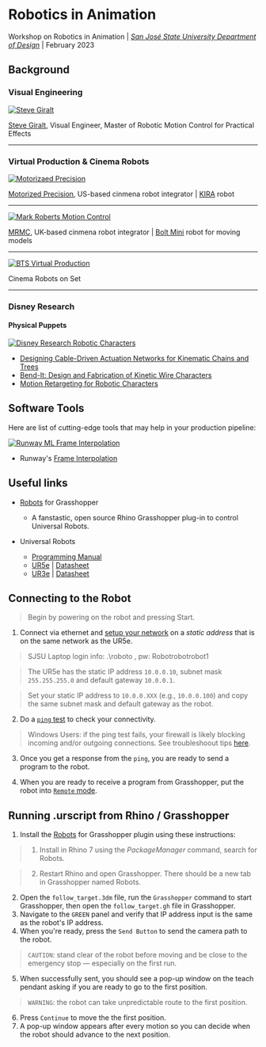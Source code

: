 # Robotics in Animation
Workshop on Robotics in Animation | _[San José State University Department of Design](https://www.sjsu.edu/design/undergraduate-programs/animation-illustration/index.php)_ | February 2023


## Background

### Visual Engineering

[![Steve Giralt](https://img.youtube.com/vi/HuEyrLbJ25w/sddefault.jpg)](https://www.youtube.com/watch?v=HuEyrLbJ25w)

[Steve Giralt](https://www.the-garage.tv/about), Visual Engineer, Master of Robotic Motion Control for Practical Effects

___

### Virtual Production & Cinema Robots

[![Motorizaed Precision](https://img.youtube.com/vi/X6mzlZ4ZFpg/sddefault.jpg)](https://www.youtube.com/watch?v=X6mzlZ4ZFpg)

[Motorized Precision](https://www.motorizedprecision.com/), US-based cinmena robot integrator | [KIRA](https://www.motorizedprecision.com/compare) robot

---

[![Mark Roberts Motion Control](https://img.youtube.com/vi/WQrrQv1sJcY/mqdefault.jpg)](https://www.youtube.com/watch?v=WQrrQv1sJcY)

[MRMC](https://www.mrmoco.com/), UK-based cinmena robot integrator | [Bolt Mini](https://www.mrmoco.com/motion-control/bolt-mini-model-mover/) robot for moving models

---

[![BTS Virtual Production](https://img.youtube.com/vi/jcozOywzb3E/sddefault.jpg)](https://www.youtube.com/watch?v=jcozOywzb3E)

Cinema Robots on Set

___

### Disney Research
#### Physical Puppets
[![Disney Research Robotic Characters](https://img.youtube.com/vi/MARwhwXEVz8/sddefault.jpg)](https://www.youtube.com/watch?v=MARwhwXEVz8)

- [Designing Cable-Driven Actuation Networks for Kinematic Chains and Trees](https://la.disneyresearch.com/publication/designing-cable-driven-actuation-networks-for-kinematic-chains-and-trees/)
- [Bend-It: Design and Fabrication of Kinetic Wire Characters](https://la.disneyresearch.com/publication/bend-it/)
- [Motion Retargeting for Robotic Characters](https://la.disneyresearch.com/publication/publication-process-vibration-minimizing-motion-retargeting-for-robotic-characters/)

## Software Tools
Here are list of cutting-edge tools that may help in your production pipeline:

[![Runway ML Frame Interpolation](https://img.youtube.com/vi/_1lOBWFgAyo/sddefault.jpg)](https://www.youtube.com/watch?v=_1lOBWFgAyo)

- Runway's [Frame Interpolation](https://runwayml.com/ai-magic-tools/frame-interpolation/)

## Useful links

- [Robots](https://github.com/visose/Robots) for Grasshopper
  - A fanstastic, open source Rhino Grasshopper plug-in to control Universal Robots.
  
- Universal Robots
  - [Programming Manual](https://s3-eu-west-1.amazonaws.com/ur-support-site/105198/scriptManual_SW5.10.pdf)
  - [UR5e](https://www.universal-robots.com/products/ur5-robot/) | [Datasheet](https://www.universal-robots.com/media/1807465/ur5e-rgb-fact-sheet-landscape-a4.pdf)
  - [UR3e](https://www.universal-robots.com/products/ur3-robot/) | [Datasheet](https://www.universal-robots.com/media/1807464/ur3e-rgb-fact-sheet-landscape-a4.pdf)
  
## Connecting to the Robot

> Begin by powering on the robot and pressing Start.

1. Connect via ethernet and [setup your network](https://pureinfotech.com/set-static-ip-address-windows-10/) on a _static address_ that is on the same network as the UR5e.

> SJSU Laptop login info: .\roboto , pw: Robotrobotrobot1

> The UR5e has the static IP address `10.0.0.10`, subnet mask `255.255.255.0` and default gateway `10.0.0.1`.

> Set your static IP address to `10.0.0.XXX` (e.g., `10.0.0.100`) and copy the same subnet mask and default gateway as the robot.

2. Do a [`ping` test](https://www.hellotech.com/guide/for/how-to-do-a-ping-test-windows-10) to check your connectivity.

> Windows Users: if the ping test fails, your firewall is likely blocking incoming and/or outgoing connections. See troubleshoout tips [here](https://windowsreport.com/windows-10-unable-to-ping-other-computers/#:~:text=What%20can%20I%20do%20if%20I%20can%E2%80%99t%20ping%20other%20computers%20in%20Windows%2010%3F).

3. Once you get a response from the `ping`, you are ready to send a program to the robot.

4. When you are ready to receive a program from Grasshopper, put the robot into [`Remote` mode](https://robodk.com/doc/en/Robots-Universal-Robots-How-enable-Remote-Control-URe.html).

## Running .urscript from Rhino / Grasshopper

1. Install the [Robots](https://github.com/visose/Robots) for  Grasshopper plugin using these instructions:

> 1. Install in Rhino 7 using the _PackageManager_ command, search for Robots.

> 2. Restart Rhino and open Grasshopper. There should be a new tab in Grasshopper named Robots.

2. Open the `follow_target.3dm` file, run the `Grasshopper` command to start Grasshopper, then open the `follow_target.gh` file in Grasshopper.
3. Navigate to the `GREEN` panel and verify that IP address input is the same as the robot's IP address.
4. When you're ready, press the `Send Button` to send the camera path to the robot.

> `CAUTION`: stand clear of the robot before moving and be close to the emergency stop — especially on the first run.

5. When successfully sent, you should see a pop-up window on the teach pendant asking if you are ready to go to the first position.

> `WARNING`: the robot can take unpredictable route to the first position.

6. Press `Continue` to move the the first position.
7. A pop-up window appears after every motion so you can decide when the robot should advance to the next position.

